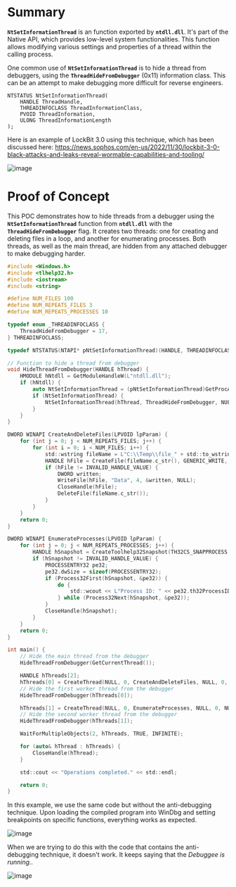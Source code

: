 # Summary

**`NtSetInformationThread`** is an function exported by **`ntdll.dll`**. It's part of the Native API, which provides low-level system functionalities. This function allows modifying various settings and properties of a thread within the calling process.

One common use of **`NtSetInformationThread`** is to hide a thread from debuggers, using the **`ThreadHideFromDebugger`** (0x11) information class. This can be an attempt to make debugging more difficult for reverse engineers.

```
NTSTATUS NtSetInformationThread(
    HANDLE ThreadHandle,
    THREADINFOCLASS ThreadInformationClass,
    PVOID ThreadInformation,
    ULONG ThreadInformationLength
);
```

Here is an example of LockBit 3.0 using this technique, which has been discussed here: https://news.sophos.com/en-us/2022/11/30/lockbit-3-0-black-attacks-and-leaks-reveal-wormable-capabilities-and-tooling/

![image](https://github.com/DebugPrivilege/WindowsAP1/assets/63166600/f501e57b-1111-4bff-a0f4-0d18a5883b54)



# Proof of Concept

This POC demonstrates how to hide threads from a debugger using the **`NtSetInformationThread`** function from **`ntdll.dll`** with the **`ThreadHideFromDebugger`** flag. It creates two threads: one for creating and deleting files in a loop, and another for enumerating processes. Both threads, as well as the main thread, are hidden from any attached debugger to make debugging harder.

```c
#include <Windows.h>
#include <tlhelp32.h>
#include <iostream>
#include <string>

#define NUM_FILES 100
#define NUM_REPEATS_FILES 3
#define NUM_REPEATS_PROCESSES 10

typedef enum _THREADINFOCLASS {
    ThreadHideFromDebugger = 17,
} THREADINFOCLASS;

typedef NTSTATUS(NTAPI* pNtSetInformationThread)(HANDLE, THREADINFOCLASS, PVOID, ULONG);

// Function to hide a thread from debugger
void HideThreadFromDebugger(HANDLE hThread) {
    HMODULE hNtdll = GetModuleHandleW(L"ntdll.dll");
    if (hNtdll) {
        auto NtSetInformationThread = (pNtSetInformationThread)GetProcAddress(hNtdll, "NtSetInformationThread");
        if (NtSetInformationThread) {
            NtSetInformationThread(hThread, ThreadHideFromDebugger, NULL, 0);
        }
    }
}

DWORD WINAPI CreateAndDeleteFiles(LPVOID lpParam) {
    for (int j = 0; j < NUM_REPEATS_FILES; j++) {
        for (int i = 0; i < NUM_FILES; i++) {
            std::wstring fileName = L"C:\\Temp\\file_" + std::to_wstring(i) + L".txt";
            HANDLE hFile = CreateFile(fileName.c_str(), GENERIC_WRITE, 0, NULL, CREATE_ALWAYS, FILE_ATTRIBUTE_NORMAL, NULL);
            if (hFile != INVALID_HANDLE_VALUE) {
                DWORD written;
                WriteFile(hFile, "Data", 4, &written, NULL);
                CloseHandle(hFile);
                DeleteFile(fileName.c_str());
            }
        }
    }
    return 0;
}

DWORD WINAPI EnumerateProcesses(LPVOID lpParam) {
    for (int j = 0; j < NUM_REPEATS_PROCESSES; j++) {
        HANDLE hSnapshot = CreateToolhelp32Snapshot(TH32CS_SNAPPROCESS, 0);
        if (hSnapshot != INVALID_HANDLE_VALUE) {
            PROCESSENTRY32 pe32;
            pe32.dwSize = sizeof(PROCESSENTRY32);
            if (Process32First(hSnapshot, &pe32)) {
                do {
                    std::wcout << L"Process ID: " << pe32.th32ProcessID << L", Process Name: " << pe32.szExeFile << std::endl;
                } while (Process32Next(hSnapshot, &pe32));
            }
            CloseHandle(hSnapshot);
        }
    }
    return 0;
}

int main() {
    // Hide the main thread from the debugger
    HideThreadFromDebugger(GetCurrentThread());

    HANDLE hThreads[2];
    hThreads[0] = CreateThread(NULL, 0, CreateAndDeleteFiles, NULL, 0, NULL);
    // Hide the first worker thread from the debugger
    HideThreadFromDebugger(hThreads[0]);

    hThreads[1] = CreateThread(NULL, 0, EnumerateProcesses, NULL, 0, NULL);
    // Hide the second worker thread from the debugger
    HideThreadFromDebugger(hThreads[1]);

    WaitForMultipleObjects(2, hThreads, TRUE, INFINITE);

    for (auto& hThread : hThreads) {
        CloseHandle(hThread);
    }

    std::cout << "Operations completed." << std::endl;

    return 0;
}
```

In this example, we use the same code but without the anti-debugging technique. Upon loading the compiled program into WinDbg and setting breakpoints on specific functions, everything works as expected.

![image](https://github.com/DebugPrivilege/WindowsAP1/assets/63166600/478f8a84-2a6e-4d7e-a034-369d264abba3)


When we are trying to do this with the code that contains the anti-debugging technique, it doesn't work. It keeps saying that the *Debuggee is running..*

![image](https://github.com/DebugPrivilege/WindowsAP1/assets/63166600/2651c63d-25f8-4e48-a921-5f14b51dbadc)

